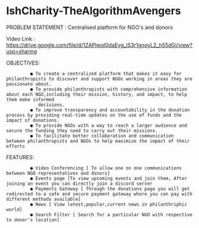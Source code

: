 # IshCharity-TheAlgorithmAvengers

PROBLEM STATEMENT : Centralised platform for NGO's and donors

Video Link : https://drive.google.com/file/d/1ZAPlwql0daEyg_iS3r1gnoyL2_h55dGj/view?usp=sharing

OBJECTIVES:

             ● To create a centralized platform that makes it easy for philanthropists to discover and support NGOs working in areas they are passionate about.
             ● To provide philanthropists with comprehensive information about each NGO,including their mission, history, and impact, to help them make informed
                decisions.
             ● To improve transparency and accountability in the donation process by providing real-time updates on the use of funds and the impact of donations.
             ● To provide NGOs with a way to reach a larger audience and secure the funding they need to carry out their missions.
             ● To facilitate better collaboration and communication between philanthropists and NGOs to help maximize the impact of their efforts
             
 FEATURES:
 
             ● Video Conferencing [ To allow one on one communications between NGO representatives and donors]
             ● Events page [To view upcoming events and join them, After joining an event you can directly join a discord server 
             ● Payments Gateway [ Through the donations page you will get redirected to a safe and secure payment gateway where you can pay with different methods available]
             ● News [ View latest,popular,current news in philanthriphic world]
             ● Search Filter [ Search for a particular NGO with respective to donor's location]
